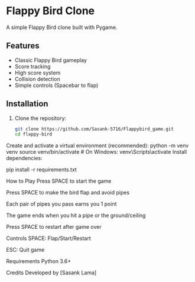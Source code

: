 # Flappy Bird Clone

A simple Flappy Bird clone built with Pygame.

## Features
- Classic Flappy Bird gameplay
- Score tracking
- High score system
- Collision detection
- Simple controls (Spacebar to flap)

## Installation

1. Clone the repository:
   ```bash
   git clone https://github.com/Sasank-5716/Flappybird_game.git
   cd flappy-bird

Create and activate a virtual environment (recommended):
python -m venv venv
source venv/bin/activate  # On Windows: venv\Scripts\activate
Install dependencies:

pip install -r requirements.txt

How to Play
Press SPACE to start the game

Press SPACE to make the bird flap and avoid pipes

Each pair of pipes you pass earns you 1 point

The game ends when you hit a pipe or the ground/ceiling

Press SPACE to restart after game over

Controls
SPACE: Flap/Start/Restart

ESC: Quit game

Requirements
Python 3.6+

Credits
Developed by [Sasank Lama]



